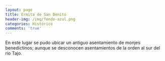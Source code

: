 ```yaml
---
layout: page
title: Ermita de San Benito
header-img: /img/fondo-azul.png
categories: Histórico
comments: 'true'
---
```



En este lugar se pudo ubicar un antiguo asentamiento de monjes benedictinos; aunque se desconocen asentamientos de la orden al sur del río Tajo.

<div class="photos">
</div>
